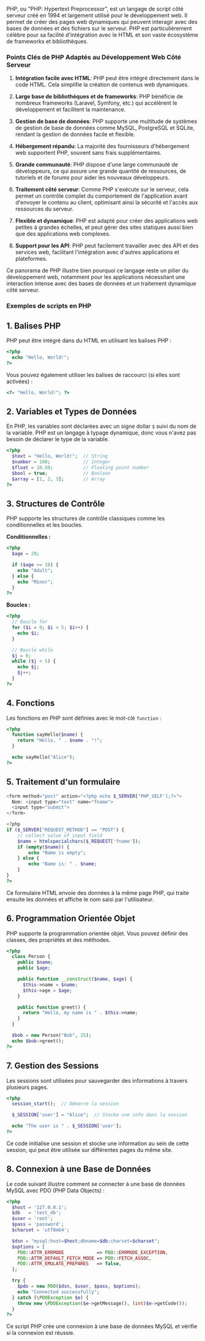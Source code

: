 PHP, ou "PHP: Hypertext Preprocessor", est un langage de script côté serveur créé en 1994 et largement utilisé pour le développement web. Il permet de créer des pages web dynamiques qui peuvent interagir avec des bases de données et des fichiers sur le serveur. PHP est particulièrement célèbre pour sa facilité d'intégration avec le HTML et son vaste écosystème de frameworks et bibliothèques.



### Points Clés de PHP Adaptés au Développement Web Côté Serveur

1. **Intégration facile avec HTML**: PHP peut être intégré directement dans le code HTML. Cela simplifie la création de contenus web dynamiques.

2. **Large base de bibliothèques et de frameworks**: PHP bénéficie de nombreux frameworks (Laravel, Symfony, etc.) qui accélèrent le développement et facilitent la maintenance.

3. **Gestion de base de données**: PHP supporte une multitude de systèmes de gestion de base de données comme MySQL, PostgreSQL et SQLite, rendant la gestion de données facile et flexible.

4. **Hébergement répandu**: La majorité des fournisseurs d'hébergement web supportent PHP, souvent sans frais supplémentaires.

5. **Grande communauté**: PHP dispose d'une large communauté de développeurs, ce qui assure une grande quantité de ressources, de tutoriels et de forums pour aider les nouveaux développeurs.

6. **Traitement côté serveur**: Comme PHP s'exécute sur le serveur, cela permet un contrôle complet du comportement de l'application avant d'envoyer le contenu au client, optimisant ainsi la sécurité et l'accès aux ressources du serveur.

7. **Flexible et dynamique**: PHP est adapté pour créer des applications web petites à grandes échelles, et peut gérer des sites statiques aussi bien que des applications web complexes.

8. **Support pour les API**: PHP peut facilement travailler avec des API et des services web, facilitant l'intégration avec d'autres applications et plateformes.

Ce panorama de PHP illustre bien pourquoi ce langage reste un pilier du développement web, notamment pour les applications nécessitant une interaction intense avec des bases de données et un traitement dynamique côté serveur.



### Exemples de scripts en PHP


## 1. Balises PHP

PHP peut être intégré dans du HTML en utilisant les balises PHP :

```php
<?php
  echo "Hello, World!";
?>
```

Vous pouvez également utiliser les balises de raccourci (si elles sont activées) :

```php
<?= "Hello, World!"; ?>
```


## 2. Variables et Types de Données

En PHP, les variables sont déclarées avec un signe dollar `$` suivi du nom de la variable. PHP est un langage à typage dynamique, donc vous n'avez pas besoin de déclarer le type de la variable.

```php
<?php
  $text = "Hello, World!";  // String
  $number = 100;            // Integer
  $float = 10.50;           // Floating point number
  $bool = true;             // Boolean
  $array = [1, 2, 3];       // Array
?>
```


## 3. Structures de Contrôle

PHP supporte les structures de contrôle classiques comme les conditionnelles et les boucles.

**Conditionnelles :**

```php
<?php
  $age = 20;

  if ($age >= 18) {
    echo "Adult";
  } else {
    echo "Minor";
  }
?>
```

**Boucles :**

```php
<?php
  // Boucle for
  for ($i = 0; $i < 5; $i++) {
    echo $i;
  }

  // Boucle while
  $j = 0;
  while ($j < 5) {
    echo $j;
    $j++;
  }
?>
```


## 4. Fonctions

Les fonctions en PHP sont définies avec le mot-clé `function` :

```php
<?php
  function sayHello($name) {
    return "Hello, " . $name . "!";
  }

  echo sayHello("Alice");
?>
```


## 5. Traitement d'un formulaire

   ```php
   <form method="post" action="<?php echo $_SERVER['PHP_SELF'];?>">
     Nom: <input type="text" name="fname">
     <input type="submit">
   </form>

   <?php
   if ($_SERVER["REQUEST_METHOD"] == "POST") {
       // collect value of input field
       $name = htmlspecialchars($_REQUEST['fname']);
       if (empty($name)) {
           echo "Name is empty";
       } else {
           echo "Name is: " . $name;
       }
   }
   ?>
   ```
   Ce formulaire HTML envoie des données à la même page PHP, qui traite ensuite les données et affiche le nom saisi par l'utilisateur.


## 6. Programmation Orientée Objet

PHP supporte la programmation orientée objet. Vous pouvez définir des classes, des propriétés et des méthodes.

```php
<?php
  class Person {
    public $name;
    public $age;

    public function __construct($name, $age) {
      $this->name = $name;
      $this->age = $age;
    }

    public function greet() {
      return "Hello, my name is " . $this->name;
    }
  }

  $bob = new Person("Bob", 25);
  echo $bob->greet();
?>
```


## 7. Gestion des Sessions

Les sessions sont utilisées pour sauvegarder des informations à travers plusieurs pages.

```php
<?php
  session_start();  // Démarre la session

  $_SESSION['user'] = "Alice";  // Stocke une info dans la session

  echo "The user is " . $_SESSION['user'];
?>
```
  Ce code initialise une session et stocke une information au sein de cette session, qui peut être utilisée sur différentes pages du même site.


## 8. Connexion à une Base de Données

Le code suivant illustre comment se connecter à une base de données MySQL avec PDO (PHP Data Objects) :

```php
<?php
  $host = '127.0.0.1';
  $db   = 'test_db';
  $user = 'root';
  $pass = 'password';
  $charset = 'utf8mb4';

  $dsn = "mysql:host=$host;dbname=$db;charset=$charset";
  $options = [
    PDO::ATTR_ERRMODE            => PDO::ERRMODE_EXCEPTION,
    PDO::ATTR_DEFAULT_FETCH_MODE => PDO::FETCH_ASSOC,
    PDO::ATTR_EMULATE_PREPARES   => false,
  ];

  try {
    $pdo = new PDO($dsn, $user, $pass, $options);
    echo "Connected successfully";
  } catch (\PDOException $e) {
    throw new \PDOException($e->getMessage(), (int)$e->getCode());
  }
?>
```
Ce script PHP crée une connexion à une base de données MySQL et vérifie si la connexion est réussie.
